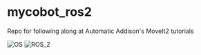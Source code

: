 # mycobot_ros2
 Repo for following along at Automatic Addison's MoveIt2 tutorials

![OS](https://img.shields.io/ubuntu/v/ubuntu-wallpapers/noble)
![ROS_2](https://img.shields.io/ros/v/jazzy/rclcpp)